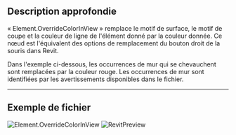 ## Description approfondie
« Element.OverrideColorInView » remplace le motif de surface, le motif de coupe et la couleur de ligne de l'élément donné par la couleur donnée. Ce nœud est l'équivalent des options de remplacement du bouton droit de la souris dans Revit.

Dans l'exemple ci-dessous, les occurrences de mur qui se chevauchent sont remplacées par la couleur rouge. Les occurrences de mur sont identifiées par les avertissements disponibles dans le fichier.
___
## Exemple de fichier

![Element.OverrideColorInView](./Revit.Elements.Element.OverrideColorInView_img.jpg)
![RevitPreview](Revit.Elements.Element.OverrideColorInView_RevitPreview.png)
